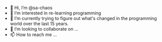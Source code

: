 - 👋 Hi, I’m @sa-chaos
- 👀 I’m interested in re-learning programming
- 🌱 I’m currently trying to figure out what's changed in the programming world over the last 15 years.
- 💞️ I’m looking to collaborate on ...
- 📫 How to reach me ...

<!---
sa-chaos/sa-chaos is a ✨ special ✨ repository because its `README.md` (this file) appears on your GitHub profile.
You can click the Preview link to take a look at your changes.
--->
